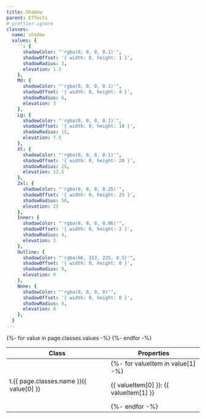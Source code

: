 ```yaml
---
title: Shadow
parent: Effects
# prettier-ignore
classes:
  name: shadow
  values: {
    '': {
      shadowColor: "'rgba(0, 0, 0, 0.1)'",
      shadowOffset: '{ width: 0, height: 1 }',
      shadowRadius: 3,
      elevation: 1.5
    },
    Md: {
      shadowColor: "'rgba(0, 0, 0, 0.1)'",
      shadowOffset: '{ width: 0, height: 4 }',
      shadowRadius: 6,
      elevation: 3
    },
    Lg: {
      shadowColor: "'rgba(0, 0, 0, 0.1)'",
      shadowOffset: '{ width: 0, height: 10 }',
      shadowRadius: 15,
      elevation: 7.5
    },
    Xl: {
      shadowColor: "'rgba(0, 0, 0, 0.1)'",
      shadowOffset: '{ width: 0, height: 20 }',
      shadowRadius: 25,
      elevation: 12.5
    },
    2xl: {
      shadowColor: "'rgba(0, 0, 0, 0.25)'",
      shadowOffset: '{ width: 0, height: 25 }',
      shadowRadius: 50,
      elevation: 25
    },
    Inner: {
      shadowColor: "'rgba(0, 0, 0, 0.06)'",
      shadowOffset: '{ width: 0, height: 2 }',
      shadowRadius: 4,
      elevation: 2
    },
    Outline: {
      shadowColor: "'rgba(66, 153, 225, 0.5)'",
      shadowOffset: '{ width: 0, height: 0 }',
      shadowRadius: 0,
      elevation: 0
    },
    None: {
      shadowColor: "'rgba(0, 0, 0, 0)'",
      shadowOffset: '{ width: 0, height: 0 }',
      shadowRadius: 0,
      elevation: 0
    },
  }
---
```


<table>
  <thead>
    <tr>
      <th>Class</th>
      <th colspan="2">Properties</th>
    </tr>
  </thead>
  <tbody>
    {%- for value in page.classes.values -%}
      <tr>
        <td>t.{{ page.classes.name }}{{ value[0] }}</td>
        <td colspan="2">
          {%- for valueItem in value[1] -%}
            <p>{{ valueItem[0] }}: {{ valueItem[1] }} </p>
          {%- endfor -%}
        </td>
      </tr>
    {%- endfor -%}
  </tbody>
</table>
